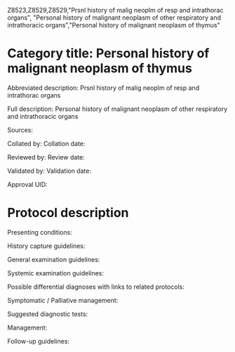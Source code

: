 Z8523,Z8529,Z8529,"Prsnl history of malig neoplm of resp and intrathorac organs", "Personal history of malignant neoplasm of other respiratory and intrathoracic organs","Personal history of malignant neoplasm of thymus"
# Category title: Personal history of malignant neoplasm of thymus

Abbreviated description: Prsnl history of malig neoplm of resp and intrathorac organs

Full description: Personal history of malignant neoplasm of other respiratory and intrathoracic organs

Sources:

Collated by:
Collation date:

Reviewed by:
Review date:

Validated by:
Validation date:

Approval UID:

# Protocol description

Presenting conditions:

History capture guidelines:

General examination guidelines:

Systemic examination guidelines:

Possible differential diagnoses with links to related protocols:

Symptomatic / Palliative management:

Suggested diagnostic tests:

Management:

Follow-up guidelines:
